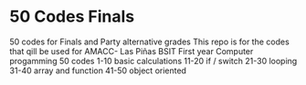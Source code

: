 # 50 Codes Finals
50 codes for Finals and Party alternative grades
This repo is for the codes that qill be used for AMACC- Las Piñas BSIT First year Computer progamming 
50 codes
1-10 basic calculations
11-20 if / switch 
21-30 looping
31-40 array and function
41-50 object oriented

